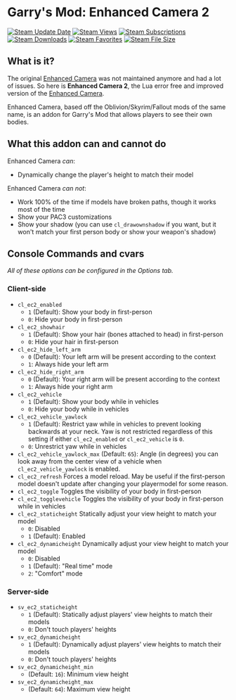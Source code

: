 # Garry's Mod: Enhanced Camera 2

[![Steam Update Date](https://img.shields.io/steam/update-date/2203217139?logo=steam)](https://steamcommunity.com/sharedfiles/filedetails/?id=2203217139)
[![Steam Views](https://img.shields.io/steam/views/2203217139?logo=steam)](https://steamcommunity.com/sharedfiles/filedetails/?id=2203217139)
[![Steam Subscriptions](https://img.shields.io/steam/subscriptions/2203217139?logo=steam)](https://steamcommunity.com/sharedfiles/filedetails/?id=2203217139)
[![Steam Downloads](https://img.shields.io/steam/downloads/2203217139?logo=steam)](https://steamcommunity.com/sharedfiles/filedetails/?id=2203217139)
[![Steam Favorites](https://img.shields.io/steam/favorites/2203217139?logo=steam)](https://steamcommunity.com/sharedfiles/filedetails/?id=2203217139)
[![Steam File Size](https://img.shields.io/steam/size/2203217139?logo=steam)](https://steamcommunity.com/sharedfiles/filedetails/?id=2203217139)

## What is it?

The original [Enhanced Camera](https://github.com/elizagamedev/gmod-enhanced-camera) was not maintained anymore and had a lot of issues. So here is **Enhanced Camera 2**, the Lua error free and improved version of the [Enhanced Camera](https://github.com/elizagamedev/gmod-enhanced-camera).

Enhanced Camera, based off the Oblivion/Skyrim/Fallout mods of the same name, is an addon for Garry's Mod that allows players to see their own bodies.

## What this addon can and cannot do

Enhanced Camera *can*:

* Dynamically change the player's height to match their model

Enhanced Camera *can not*:

* Work 100% of the time if models have broken paths, though it works most of the time
* Show your PAC3 customizations
* Show your shadow (you can use `cl_drawownshadow` if you want, but it won't match your first person body or show your weapon's shadow)

## Console Commands and cvars

_All of these options can be configured in the Options tab._

### Client-side

* `cl_ec2_enabled`
  * `1` (Default): Show your body in first-person
  * `0`: Hide your body in first-person
* `cl_ec2_showhair`
  * `1` (Default): Show your hair (bones attached to head) in first-person
  * `0`: Hide your hair in first-person
* `cl_ec2_hide_left_arm`
  * `0` (Default): Your left arm will be present according to the context
  * `1`: Always hide your left arm
* `cl_ec2_hide_right_arm`
  * `0` (Default): Your right arm will be present according to the context
  * `1`: Always hide your right arm
* `cl_ec2_vehicle`
  * `1` (Default): Show your body while in vehicles
  * `0`: Hide your body while in vehicles
* `cl_ec2_vehicle_yawlock`
  * `1` (Default): Restrict yaw while in vehicles to prevent looking backwards at your neck. Yaw is not restricted regardless of this setting if either `cl_ec2_enabled` or `cl_ec2_vehicle` is `0`.
  * `0`: Unrestrict yaw while in vehicles
* `cl_ec2_vehicle_yawlock_max` (Default: `65`): Angle (in degrees) you can look away from the center view of a vehicle when `cl_ec2_vehicle_yawlock` is enabled.
* `cl_ec2_refresh` Forces a model reload. May be useful if the first-person model doesn't update after changing your playermodel for some reason.
* `cl_ec2_toggle` Toggles the visibility of your body in first-person
* `cl_ec2_togglevehicle` Toggles the visibility of your body in first-person while in vehicles
* `cl_ec2_staticheight` Statically adjust your view height to match your model
  * `0`: Disabled
  * `1` (Default): Enabled
* `cl_ec2_dynamicheight` Dynamically adjust your view height to match your model
  * `0`: Disabled
  * `1` (Default): "Real time" mode
  * `2`: "Comfort" mode

### Server-side

* `sv_ec2_staticheight`
  * `1` (Default): Statically adjust players' view heights to match their models
  * `0`: Don't touch players' heights
* `sv_ec2_dynamicheight`
  * `1` (Default): Dynamically adjust players' view heights to match their models
  * `0`: Don't touch players' heights
* `sv_ec2_dynamicheight_min`
  * (Default: `16`): Minimum view height
* `sv_ec2_dynamicheight_max`
  * (Default: `64`): Maximum view height

